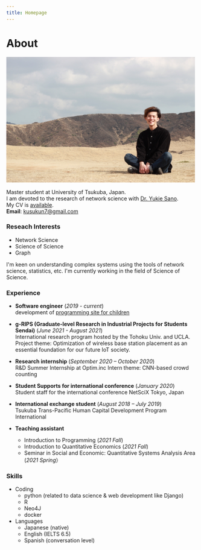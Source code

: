 ```yaml
---
title: Homepage
---
```


# About

<!-- ![Heal01.jpg](Heal01.jpg) -->
<img src="me.JPG" width="500">

Master student at University of Tsukuba, Japan.  
I am devoted to the research of network science with [Dr. Yukie Sano](https://zerosano.wordpress.com/).  
My CV is [available](CV.pdf).   
**Email**: kusukun7@gmail.com


### Reseach Interests 
- Network Science
- Science of Science
- Graph

I'm keen on understanding complex systems using the tools of network science, statistics, etc. I'm currently working in the field of Science of Science.

### Experience 
- **Software engineer** (*2019 - current*)  
    development of [programming site for children](https://www.toy-pro.net/) 

- **g-RIPS (Graduate-level Research in Industrial Projects for Students Sendai)** (*June 2021 - August 2021*)  
International research program hosted by the Tohoku Univ. and UCLA.	
Project theme: Optimization of wireless base station placement as an 
essential foundation for our future IoT society.

- **Research internship** (*September 2020 – October 2020*)  
    R&D Summer Internship at Optim.inc
    Intern theme: CNN-based crowd counting

- **Student Supports for international conference** (*January 2020*)  
    Student staff for the international conference NetSciX Tokyo, Japan

- **International exchange student** (*August 2018 – July 2019*)  
    Tsukuba Trans-Pacific Human Capital Development Program International

- **Teaching assistant** 
    - Introduction to Programming (*2021 Fall*)
    - Introduction to Quantitative Economics (*2021 Fall*)
    - Seminar in Social and Economic: Quantitative Systems Analysis Area (*2021 Spring*）	


### Skills 
- Coding
    - python (related to data science & web development like Django)
    - R
    - Neo4J
    - docker
- Languages
    - Japanese (native)
    - English (IELTS 6.5)
    - Spanish (conversation level)
